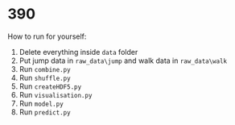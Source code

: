 # 390

How to run for yourself:
1. Delete everything inside `data` folder
2. Put jump data in `raw_data\jump` and walk data in `raw_data\walk`
3. Run `combine.py`
4. Run `shuffle.py`
5. Run `createHDF5.py`
6. Run `visualisation.py`
7. Run `model.py`
8. Run `predict.py`
